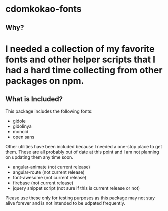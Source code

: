 # cdomkokao-fonts

## Why?
I needed a collection of my favorite fonts and other helper scripts that I had a hard time collecting from other packages on npm.
=========

## What is Included?
This package includes the following fonts:
* gidole
* gidolinya
* monoid
* open sans

Other utilities have been included because I needed a one-stop place to get them.  These are all probably out of date at this point and I am not planning on updating them any time soon.
* angular-animate (not current release)
* angular-route (not current release)
* font-awesome (not current release)
* firebase (not current release)
* jquery snippet script (not sure if this is current release or not)

Please use these only for testing purposes as this package may not stay alive forever and is not intended to be udpated frequently.